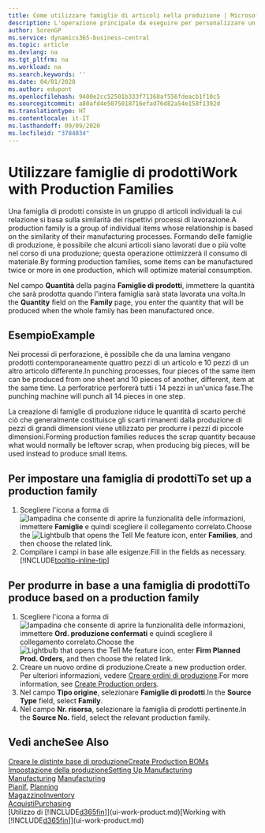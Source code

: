 ```yaml
---
title: Come utilizzare famiglie di articoli nella produzione | Microsoft Docs
description: L'operazione principale da eseguire per personalizzare un calendario di base per la propria società, o per uno dei partner commerciali, è la modifica dello stato dei giorni lavorativi e non lavorativi.
author: SorenGP
ms.service: dynamics365-business-central
ms.topic: article
ms.devlang: na
ms.tgt_pltfrm: na
ms.workload: na
ms.search.keywords: ''
ms.date: 04/01/2020
ms.author: edupont
ms.openlocfilehash: 9400e2cc52501b333f71368af556fdeacb1f10c5
ms.sourcegitcommit: a80afd4e5075018716efad76d82a54e158f1392d
ms.translationtype: HT
ms.contentlocale: it-IT
ms.lasthandoff: 09/09/2020
ms.locfileid: "3784034"
---
```

# <a name="work-with-production-families"></a><span data-ttu-id="5bcfc-103">Utilizzare famiglie di prodotti</span><span class="sxs-lookup"><span data-stu-id="5bcfc-103">Work with Production Families</span></span>
<span data-ttu-id="5bcfc-104">Una famiglia di prodotti consiste in un gruppo di articoli individuali la cui relazione si basa sulla similarità dei rispettivi processi di lavorazione.</span><span class="sxs-lookup"><span data-stu-id="5bcfc-104">A production family is a group of individual items whose relationship is based on the similarity of their manufacturing processes.</span></span> <span data-ttu-id="5bcfc-105">Formando delle famiglie di produzione, è possibile che alcuni articoli siano lavorati due o più volte nel corso di una produzione; questa operazione ottimizzerà il consumo di materiale.</span><span class="sxs-lookup"><span data-stu-id="5bcfc-105">By forming production families, some items can be manufactured twice or more in one production, which will optimize material consumption.</span></span>

<span data-ttu-id="5bcfc-106">Nel campo **Quantità** della pagina **Famiglie di prodotti**, immettere la quantità che sarà prodotta quando l'intera famiglia sarà stata lavorata una volta.</span><span class="sxs-lookup"><span data-stu-id="5bcfc-106">In the **Quantity** field on the **Family** page, you enter the quantity that will be produced when the whole family has been manufactured once.</span></span>

## <a name="example"></a><span data-ttu-id="5bcfc-107">Esempio</span><span class="sxs-lookup"><span data-stu-id="5bcfc-107">Example</span></span>
<span data-ttu-id="5bcfc-108">Nei processi di perforazione, è possibile che da una lamina vengano prodotti contemporaneamente quattro pezzi di un articolo e 10 pezzi di un altro articolo differente.</span><span class="sxs-lookup"><span data-stu-id="5bcfc-108">In punching processes, four pieces of the same item can be produced from one sheet and 10 pieces of another, different, item at the same time.</span></span> <span data-ttu-id="5bcfc-109">La perforatrice perforerà tutti i 14 pezzi in un'unica fase.</span><span class="sxs-lookup"><span data-stu-id="5bcfc-109">The punching machine will punch all 14 pieces in one step.</span></span>

<span data-ttu-id="5bcfc-110">La creazione di famiglie di produzione riduce le quantità di scarto perché ciò che generalmente costituisce gli scarti rimanenti dalla produzione di pezzi di grandi dimensioni viene utilizzato per produrre i pezzi di piccole dimensioni.</span><span class="sxs-lookup"><span data-stu-id="5bcfc-110">Forming production families reduces the scrap quantity because what would normally be leftover scrap, when producing big pieces, will be used instead to produce small items.</span></span>

## <a name="to-set-up-a-production-family"></a><span data-ttu-id="5bcfc-111">Per impostare una famiglia di prodotti</span><span class="sxs-lookup"><span data-stu-id="5bcfc-111">To set up a production family</span></span>
1. <span data-ttu-id="5bcfc-112">Scegliere l'icona a forma di ![lampadina che consente di aprire la funzionalità delle informazioni](media/ui-search/search_small.png "Informazioni sull'operazione che si desidera eseguire"), immettere **Famiglie** e quindi scegliere il collegamento correlato.</span><span class="sxs-lookup"><span data-stu-id="5bcfc-112">Choose the ![Lightbulb that opens the Tell Me feature](media/ui-search/search_small.png "Tell me what you want to do") icon, enter **Families**, and then choose the related link.</span></span>
2. <span data-ttu-id="5bcfc-113">Compilare i campi in base alle esigenze.</span><span class="sxs-lookup"><span data-stu-id="5bcfc-113">Fill in the fields as necessary.</span></span> [!INCLUDE[tooltip-inline-tip](includes/tooltip-inline-tip_md.md)]

## <a name="to-produce-based-on-a-production-family"></a><span data-ttu-id="5bcfc-114">Per produrre in base a una famiglia di prodotti</span><span class="sxs-lookup"><span data-stu-id="5bcfc-114">To produce based on a production family</span></span>
1. <span data-ttu-id="5bcfc-115">Scegliere l'icona a forma di ![lampadina che consente di aprire la funzionalità delle informazioni](media/ui-search/search_small.png "Informazioni sull'operazione che si desidera eseguire"), immettere **Ord. produzione confermati** e quindi scegliere il collegamento correlato.</span><span class="sxs-lookup"><span data-stu-id="5bcfc-115">Choose the ![Lightbulb that opens the Tell Me feature](media/ui-search/search_small.png "Tell me what you want to do") icon, enter **Firm Planned Prod. Orders**, and then choose the related link.</span></span>
2. <span data-ttu-id="5bcfc-116">Creare un nuovo ordine di produzione.</span><span class="sxs-lookup"><span data-stu-id="5bcfc-116">Create a new production order.</span></span> <span data-ttu-id="5bcfc-117">Per ulteriori informazioni, vedere [Creare ordini di produzione](production-how-to-create-production-orders.md).</span><span class="sxs-lookup"><span data-stu-id="5bcfc-117">For more information, see [Create Production orders](production-how-to-create-production-orders.md).</span></span>
3. <span data-ttu-id="5bcfc-118">Nel campo **Tipo origine**, selezionare **Famiglie di prodotti**.</span><span class="sxs-lookup"><span data-stu-id="5bcfc-118">In the **Source Type** field, select **Family**.</span></span>  
4. <span data-ttu-id="5bcfc-119">Nel campo **Nr. risorsa**, selezionare la famiglia di prodotti pertinente.</span><span class="sxs-lookup"><span data-stu-id="5bcfc-119">In the **Source No.** field, select the relevant production family.</span></span>

## <a name="see-also"></a><span data-ttu-id="5bcfc-120">Vedi anche</span><span class="sxs-lookup"><span data-stu-id="5bcfc-120">See Also</span></span>
[<span data-ttu-id="5bcfc-121">Creare le distinte base di produzione</span><span class="sxs-lookup"><span data-stu-id="5bcfc-121">Create Production BOMs</span></span>](production-how-to-create-production-boms.md)  
[<span data-ttu-id="5bcfc-122">Impostazione della produzione</span><span class="sxs-lookup"><span data-stu-id="5bcfc-122">Setting Up Manufacturing</span></span>](production-configure-production-processes.md)  
<span data-ttu-id="5bcfc-123">[Manufacturing](production-manage-manufacturing.md)  </span><span class="sxs-lookup"><span data-stu-id="5bcfc-123">[Manufacturing](production-manage-manufacturing.md)  </span></span>  
<span data-ttu-id="5bcfc-124">[Pianif.](production-planning.md) </span><span class="sxs-lookup"><span data-stu-id="5bcfc-124">[Planning](production-planning.md) </span></span>  
[<span data-ttu-id="5bcfc-125">Magazzino</span><span class="sxs-lookup"><span data-stu-id="5bcfc-125">Inventory</span></span>](inventory-manage-inventory.md)  
[<span data-ttu-id="5bcfc-126">Acquisti</span><span class="sxs-lookup"><span data-stu-id="5bcfc-126">Purchasing</span></span>](purchasing-manage-purchasing.md)  
<span data-ttu-id="5bcfc-127">[Utilizzo di [!INCLUDE[d365fin](includes/d365fin_md.md)]](ui-work-product.md)</span><span class="sxs-lookup"><span data-stu-id="5bcfc-127">[Working with [!INCLUDE[d365fin](includes/d365fin_md.md)]](ui-work-product.md)</span></span>
